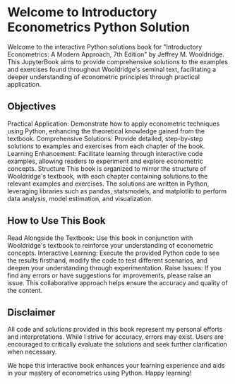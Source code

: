 # Welcome to Introductory Econometrics Python Solution  

Welcome to the  interactive Python solutions book for "Introductory Econometrics: A Modern Approach, 7th Edition" by Jeffrey M. Wooldridge. This JupyterBook aims to provide comprehensive solutions to the examples and exercises found throughout Wooldridge's seminal text, facilitating a deeper understanding of econometric principles through practical application.

## Objectives

Practical Application: Demonstrate how to apply econometric techniques using Python, enhancing the theoretical knowledge gained from the textbook.
Comprehensive Solutions: Provide detailed, step-by-step solutions to examples and exercises from each chapter of the book.
Learning Enhancement: Facilitate learning through interactive code examples, allowing readers to experiment and explore econometric concepts.
Structure
This book is organized to mirror the structure of Wooldridge's textbook, with each chapter containing solutions to the relevant examples and exercises. The solutions are written in Python, leveraging libraries such as pandas, statsmodels, and matplotlib to perform data analysis, model estimation, and visualization.

## How to Use This Book

Read Alongside the Textbook: Use this book in conjunction with Wooldridge's textbook to reinforce your understanding of econometric concepts.
Interactive Learning: Execute the provided Python code to see the results firsthand, modify the code to test different scenarios, and deepen your understanding through experimentation.
Raise Issues: If you find any errors or have suggestions for improvements, please raise an issue. This collaborative approach helps ensure the accuracy and quality of the content.

## Disclaimer

All code and solutions provided in this book represent my personal efforts and interpretations. While I strive for accuracy, errors may exist. Users are encouraged to critically evaluate the solutions and seek further clarification when necessary.

We hope this interactive book enhances your learning experience and aids in your mastery of econometrics using Python. Happy learning!

```{tableofcontents}
```

